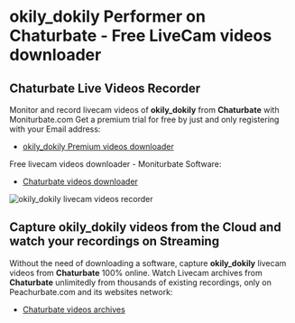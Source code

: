 # okily_dokily Performer on Chaturbate - Free LiveCam videos downloader

## Chaturbate Live Videos Recorder

Monitor and record livecam videos of **okily_dokily** from **Chaturbate** with Moniturbate.com
Get a premium trial for free by just and only registering with your Email address:
* [okily_dokily Premium videos downloader](https://moniturbate.com/request-demo-licence-key.html)

Free livecam videos downloader - Moniturbate Software:
* [Chaturbate videos downloader](https://moniturbate.com/moniturbate-download-software.html)

![okily_dokily livecam videos recorder](https://peachurnet.com/templates/moniturbate-software.png)


## Capture okily_dokily videos from the Cloud and watch your recordings on Streaming

Without the need of downloading a software, capture **okily_dokily** livecam videos from **Chaturbate** 100% online.
Watch Livecam archives from **Chaturbate** unlimitedly from thousands of existing recordings, only on Peachurbate.com and its websites network:
* [Chaturbate videos archives](https://peachurnet.com/)